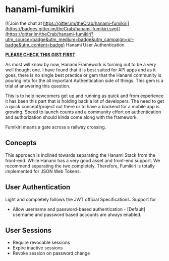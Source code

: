 # hanami-fumikiri

[![Join the chat at https://gitter.im/theCrab/hanami-fumikiri](https://badges.gitter.im/theCrab/hanami-fumikiri.svg)](https://gitter.im/theCrab/hanami-fumikiri?utm_source=badge&utm_medium=badge&utm_campaign=pr-badge&utm_content=badge)
Hanami User Authentication.  

**[PLEASE CHECK THIS GIST FIRST](https://gist.github.com/theCrab/54a339b7a08ddad84e35)**

As most will know by now, Hanami Framework is turning out to be a very well thought one.
I have found that it is best suited for API apps and as it goes, there is no single best practice or gem that the Hanami community is pouring into for the all important Authentication side of things. This gem is a trial at answering this question.

This is to help newcomers get up and running as quick and from experience it has been this part that is holding back a lot of developers. The need to get a quick concept/project out there or to have a backend for a mobile app is growing. Speed to launch counts and a community effort on authentication and authorization should kinda come along with the framework.

Fumikiri means a gate across a railway crossing.

## Concepts
This approach is inclined towards separating the Hanami Stack from the front-end. While Hanami has a very good asset and front-end support. We recommend separating the two completely. Therefore, Fumikiri is totally implemented for JSON Web Tokens.

## User Authentication
Light and completely follows the JWT official Specifications.
Support for
- Allow username and password-based authentication - [Default] username and password based accounts are always enabled.

## User Sessions
- Require revocable sessions
- Expire inactive sessions
- Revoke session on password change
